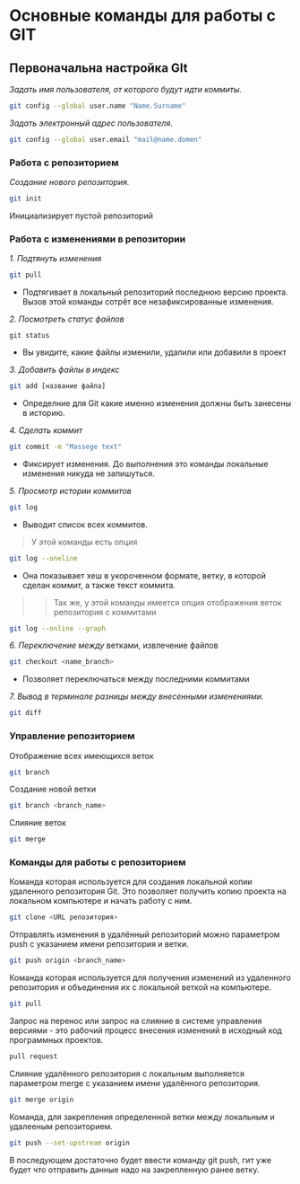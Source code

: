# Основные команды для работы с GIT

 ## Первоначальна настройка GIt

*Задать имя пользователя, от которого будут идти коммиты.*
```sh
git config --global user.name "Name.Surname"
```
*Задать электронный адрес пользователя.*
```sh
git config --global user.email "mail@name.domen"
```

### Работа с репозиторием

*Создание нового репозитория.*
```sh
git init
```
Инициализирует пустой репозиторий

### Работа с изменениями в репозитории
*1. Подтянуть изменения*
```sh
git pull
```
*  Подтягивает в локальный репозиторий последнюю версию проекта. Вызов этой команды сотрёт все незафиксированные изменения.

*2. Посмотреть статус файлов* 
```SH
git status
```
* Вы увидите, какие файлы изменили, удалили или добавили в проект

*3. Добавить файлы в индекс*
```sh
git add [название файла]
```
* Определние для Git какие именно изменения должны быть занесены в историю.
 
 *4. Сделать коммит*
 ```sh
 git commit -m "Massege text"
 ```
 * Фиксирует изменения. До выполнения это команды локальные изменения никуда не запишуться.

 *5. Просмотр истории коммитов*
 ```sh
 git log
 ```

 * Выводит список всех коммитов.
> У этой команды есть опция 
```sh
git log --oneline
```
* Она показывает хеш в укороченном формате, ветку, в которой сделан коммит, а также текст коммита.

>> Так же, у этой команды имеется опция отображения веток репозитория с коммитами 
```sh
git log --online --graph
```

*6. Переключение между* ветками, извлечение файлов
```sh
git checkout <name_branch>
```
* Позволяет переключаться между последними коммитами

*7. Вывод в терминале разницы между внесенными изменениями.*
```sh
git diff
```

### Управление репозиторием

Отображение всех имеющихся веток
```sh
git branch
```

Создание новой ветки
```sh
git branch <branch_name>
```

Слияние веток
```sh
git merge
```

### Команды для работы с репозиторием 

Команда которая используется для создания локальной копии удаленного репозитория Git. Это позволяет получить копию проекта на локальном компьютере и начать работу с ним.
```sh
git clone <URL репозитория>
```

Отправлять изменения в удалённый репозиторий можно параметром push с указанием имени репозитория и ветки.
```sh
git push origin <branch_name>
``` 
Команда которая используется для получения изменений из удаленного репозитория и объединения их с локальной веткой на компьютере.
```sh
git pull
```

Запрос на перенос или запрос на слияние в системе управления версиями - это рабочий процесс внесения изменений в исходный код программных проектов.
```sh
pull request
```

Слияние удалённого репозитория с локальным выполняется параметром merge с указанием имени удалённого репозитория.
```sh
git merge origin
```

Команда, для закрепления определенной ветки между локальным и удалееным репозиторием. 
```sh
git push --set-upstream origin
```
В последующем достаточно будет ввести команду git push, гит уже будет что отправить данные надо на закрепленную ранее ветку.